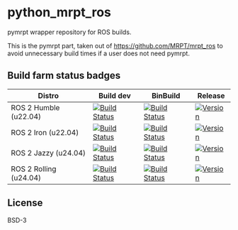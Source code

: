 # python_mrpt_ros
pymrpt wrapper repository for ROS builds.

This is the pymrpt part, taken out of https://github.com/MRPT/mrpt_ros to avoid unnecessary build times if a user does not need pymrpt.

## Build farm status badges

| Distro | Build dev | BinBuild | Release |
| --- | --- | --- | --- |
| ROS 2 Humble (u22.04) | [![Build Status](https://build.ros2.org/job/Hdev__python_mrpt_ros__ubuntu_jammy_amd64/badge/icon)](https://build.ros2.org/job/Hdev__python_mrpt_ros__ubuntu_jammy_amd64/) | [![Build Status](https://build.ros2.org/job/Hbin_uJ64__python_mrpt_ubuntu_jammy_amd64__binary/badge/icon)](https://build.ros2.org/job/Hbin_uJ64__python_mrpt_ubuntu_jammy_amd64__binary/)  | [![Version](https://img.shields.io/ros/v/humble/python_mrpt_ros)](https://index.ros.org/search/?term=python_mrpt_ros) |
| ROS 2 Iron (u22.04) | [![Build Status](https://build.ros2.org/job/Idev__python_mrpt_ros__ubuntu_jammy_amd64/badge/icon)](https://build.ros2.org/job/Idev__python_mrpt_ros__ubuntu_jammy_amd64/) | [![Build Status](https://build.ros2.org/job/Ibin_uJ64__python_mrpt_ubuntu_jammy_amd64__binary/badge/icon)](https://build.ros2.org/job/Ibin_uJ64__python_mrpt_ubuntu_jammy_amd64__binary/) | [![Version](https://img.shields.io/ros/v/iron/python_mrpt_ros)](https://index.ros.org/search/?term=python_mrpt_ros) |
| ROS 2 Jazzy (u24.04) | [![Build Status](https://build.ros2.org/job/Jdev__python_mrpt_ros__ubuntu_noble_amd64/badge/icon)](https://build.ros2.org/job/Jdev__python_mrpt_ros__ubuntu_noble_amd64/) | [![Build Status](https://build.ros2.org/job/Jbin_uN64__python_mrpt_ubuntu_noble_amd64__binary/badge/icon)](https://build.ros2.org/job/Jbin_uN64__python_mrpt_ubuntu_noble_amd64__binary/) | [![Version](https://img.shields.io/ros/v/jazzy/python_mrpt_ros)](https://index.ros.org/search/?term=python_mrpt_ros) |
| ROS 2 Rolling (u24.04) | [![Build Status](https://build.ros2.org/job/Rdev__python_mrpt_ros__ubuntu_noble_amd64/badge/icon)](https://build.ros2.org/job/Rdev__python_mrpt_ros__ubuntu_noble_amd64/) | [![Build Status](https://build.ros2.org/job/Rbin_uN64__python_mrpt_ubuntu_noble_amd64__binary/badge/icon)](https://build.ros2.org/job/Rbin_uN64__python_mrpt_ubuntu_noble_amd64__binary/) | [![Version](https://img.shields.io/ros/v/rolling/python_mrpt_ros)](https://index.ros.org/search/?term=python_mrpt_ros) |

## License
BSD-3

